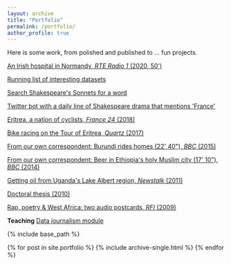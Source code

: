 ```yaml
---
layout: archive
title: "Portfolio"
permalink: /portfolio/
author_profile: true
---
```


Here is some work, from polished and published to ... fun projects.

[An Irish hospital in Normandy, *RTE Radio 1* (2020, 50')](https://www.rte.ie/radio1/doconone/2020/0828/1161799-the-hospital-the-irish-shipped-to-france/)

[Running list of interesting datasets](https://docs.google.com/document/d/1jwWhnAXX1ctCH7C4Q3De6Za8PV5Xo61gCfeMVOeIUTg/edit?usp=sharing)

[Search Shakespeare's Sonnets for a word](https://wssonnets.herokuapp.com/)

[Twitter bot with a daily line of Shakespeare drama that mentions 'France'](https://twitter.com/france_via)

[Eritrea, a nation of cyclists, *France 24* (2018)](https://www.youtube.com/watch?v=0_9CY1EEwTk)

[Bike racing on the Tour of Eritrea, *Quartz* (2017)](https://qz.com/africa/1036533/eritreas-cycling-in-tour-of-eritrea-is-part-of-a-long-tradition-despite-its-isolation/)

[From our own correspondent: Burundi rides homes (22' 40"), *BBC* (2015)](https://www.bbc.co.uk/programmes/b04xkg79)

[From our own correspondent: Beer in Ethiopia's holy Muslim city (17' 10"), *BBC* (2014)](https://www.bbc.co.uk/sounds/play/b047w54x)

[Getting oil from Uganda's Lake Albert region, *Newstalk* (2011)](https://soundcloud.com/aodhanlutetiae/oil-exploration-in-ugandas)

[Doctoral thesis (2010)](https://aodhanlutetiae.github.io/files/Leroledelalfabeto1600-1650-ODONNELL-compressed.pdf)

[Rap, poetry & West Africa: two audio postcards, *RFI* (2009)](https://soundcloud.com/aodhanlutetiae/du-griot-au-slammeur-2)

**Teaching**
[Data journalism module](https://github.com/aodhanlutetiae/data_journalism_jomec)

{% include base_path %}

{% for post in site.portfolio %}
  {% include archive-single.html %}
{% endfor %}

